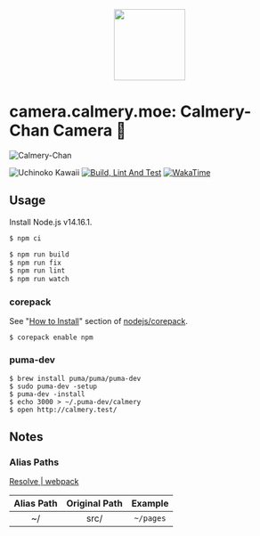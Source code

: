 <div align="center">
  <img src="https://user-images.githubusercontent.com/12670155/75626669-b5579400-5c0c-11ea-87c9-d03f2083a06e.jpg" height="128"/>
</div>

# camera.calmery.moe: Calmery-Chan Camera :camera_flash:

![Calmery-Chan](https://user-images.githubusercontent.com/12670155/83776573-4da95d00-a6c3-11ea-98c0-7c2633e72c24.jpg)

![Uchinoko Kawaii](https://img.shields.io/badge/%E3%81%86%E3%81%A1%E3%81%AE%E5%AD%90-%E3%81%8B%E3%82%8F%E3%81%84%E3%81%84-FF91BE)
[![Build, Lint And Test](https://github.com/calmery-chan/camera.calmery.moe/actions/workflows/build-lint-and-test.yml/badge.svg)](https://github.com/calmery-chan/camera.calmery.moe/actions/workflows/build-lint-and-test.yml)
[![WakaTime](https://wakatime.com/badge/github/calmery-chan/camera.calmery.moe.svg)](https://wakatime.com/badge/github/calmery-chan/camera.calmery.moe)

## Usage

Install Node.js v14.16.1.

```bash
$ npm ci
```

```bash
$ npm run build
$ npm run fix
$ npm run lint
$ npm run watch
```

### corepack

See "[How to Install](https://github.com/nodejs/corepack#how-to-install)" section of [nodejs/corepack](https://github.com/nodejs/corepack).

```
$ corepack enable npm
```

### puma-dev

```
$ brew install puma/puma/puma-dev
$ sudo puma-dev -setup
$ puma-dev -install
$ echo 3000 > ~/.puma-dev/calmery
$ open http://calmery.test/
```

## Notes

### Alias Paths

[Resolve | webpack](https://webpack.js.org/configuration/resolve/#resolvealias)

| Alias Path | Original Path |  Example  |
| :--------: | :-----------: | :-------: |
|     ~/     |     src/      | `~/pages` |

